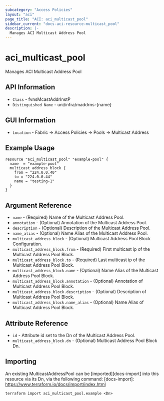```yaml
---
subcategory: "Access Policies"
layout: "aci"
page_title: "ACI: aci_multicast_pool"
sidebar_current: "docs-aci-resource-multicast_pool"
description: |-
  Manages ACI Multicast Address Pool
---
```


# aci_multicast_pool #

Manages ACI Multicast Address Pool

## API Information ##

* `Class` - fvnsMcastAddrInstP
* `Distinguished Name` - uni/infra/maddrns-{name}

## GUI Information ##

* `Location` - Fabric -> Access Policies -> Pools -> Multicast Address

## Example Usage ##

```hcl
resource "aci_multicast_pool" "example-pool" {
  name  = "example-pool"
  multicast_address_block {
    from = "224.0.0.40"
    to = "224.0.0.44"
    name = "testing-1"
  }
}
```

## Argument Reference ##

* `name` - (Required) Name of the Multicast Address Pool.
* `annotation` - (Optional) Annotation of the Multicast Address Pool.
* `description` - (Optional) Description of the Multicast Address Pool.
* `name_alias` - (Optional) Name Alias of the Multicast Address Pool.
* `multicast_address_block` - (Optional) Multicast Address Pool Block Configuration. 
* `multicast_address_block.from` - (Required) First multicast ip of the Multicast Address Pool Block.
* `multicast_address_block.to` - (Required) Last multicast ip of the Multicast Address Pool Block.
* `multicast_address_block.name` - (Optional) Name Alias of the Multicast Address Pool Block. 
* `multicast_address_block.annotation` - (Optional) Annotation of Multicast Address Pool Block.
* `multicast_address_block.description` - (Optional) Description of Multicast Address Pool Block.
* `multicast_address_block.name_alias` - (Optional) Name Alias of Multicast Address Pool Block.

## Attribute Reference ##

* `id` - Attribute id set to the Dn of the Multicast Address Pool.
* `multicast_address_block.dn` - (Optional) Multicast Address Pool Block Dn. 

## Importing ##

An existing MulticastAddressPool can be [imported][docs-import] into this resource via its Dn, via the following command:
[docs-import]: https://www.terraform.io/docs/import/index.html

```
terraform import aci_multicast_pool.example <Dn>
```